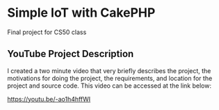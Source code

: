# Simple IoT with CakePHP
Final project for CS50 class

## YouTube Project Description
I created a two minute video that very briefly describes the project, the motivations for doing the project, the requirements, and location for the project and source code. This video can be accessed at the link below:

https://youtu.be/-ao1h4hffWI 


